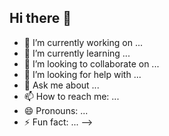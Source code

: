 ## Hi there 👋

<!--
**malha-akroun/malha-akroun** is a ✨ _special_ ✨ repository because its `README.md` (this file) appears on your GitHub profile.

Here are some ideas to get you started:
<!--
**malha-akroun/malha-akroun** is a ✨ _special_ ✨ repository because its `README.md` (this file) appears on your GitHub profile.

Here are some ideas to get you started:
# Bienvenue sur ma page GitHub 👋

## À propos de moi

Bonjour! Je suis Malha Akroun, une étudiante passionnée en formation à la plateforme. Je suis avide de connaissances et toujours prête à apprendre de nouvelles technologies et compétences.

- 🌱 J'apprends actuellement : HTML, CSS, PYTHON, Visual Studio Code, canva, trello, 
- 📫 Comment me contacter : malha.akroun@laplateforme.io
- ⚡ Fun fact : [Un fait amusant ou intéressant sur toi]

## Compétences

Voici quelques-unes des compétences techniques que je maîtrise ou que j'apprends actuellement :



## Éducation

- **laplateforme** - en formation
  - **Cours suivis** :



## Contact

N'hésitez pas à me contacter pour toute question ou collaboration!

- 📫 Email : malha.akroun@laplateforme.io
- LinkedIn : 
- Portfolio : 

---

Merci de visiter ma page GitHub! ✨

- 🔭 I’m currently working on ...
- 🌱 I’m currently learning ...
- 👯 I’m looking to collaborate on ...
- 🤔 I’m looking for help with ...
- 💬 Ask me about ...
- 📫 How to reach me: ...
- 😄 Pronouns: ...
- ⚡ Fun fact: ...
-->

- 🔭 I’m currently working on ...
- 🌱 I’m currently learning ...
- 👯 I’m looking to collaborate on ...
- 🤔 I’m looking for help with ...
- 💬 Ask me about ...
- 📫 How to reach me: ...
- 😄 Pronouns: ...
- ⚡ Fun fact: ...
-->
